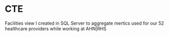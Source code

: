 # CTE
Facilities view I created in SQL Server to aggregate mertics used for our 52 healthcare providers while working at AHN|RHS
